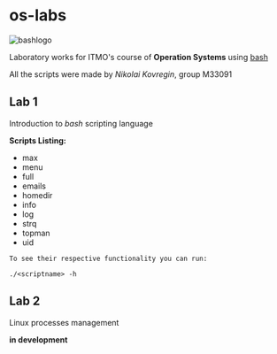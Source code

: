 # os-labs

![bashlogo](https://upload.wikimedia.org/wikipedia/commons/thumb/8/82/Gnu-bash-logo.svg/1920px-Gnu-bash-logo.svg.png)

Laboratory works for ITMO's course of **Operation Systems** using [bash](https://en.wikipedia.org/wiki/Bash_(Unix_shell))

All the scripts were made by *Nikolai Kovregin*, group M33091

## Lab 1
Introduction to *bash* scripting language

**Scripts Listing:**

- max
- menu
- full
- emails
- homedir
- info
- log
- strq
- topman
- uid

```
To see their respective functionality you can run:

./<scriptname> -h
```

## Lab 2
Linux processes management 

**in development**
